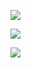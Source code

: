 


[![](https://img.shields.io/badge/Stable-GitHub%20Pages-YELLOW)](https://fightinggg.github.io)

[![](https://img.shields.io/badge/Test-GitBook%20Pages-YELLOW)](https://fightinggg.gitbook.io)

[![](https://img.shields.io/badge/Test-CVM%20Pages-YELLOW)](http://fightinggg.top)
